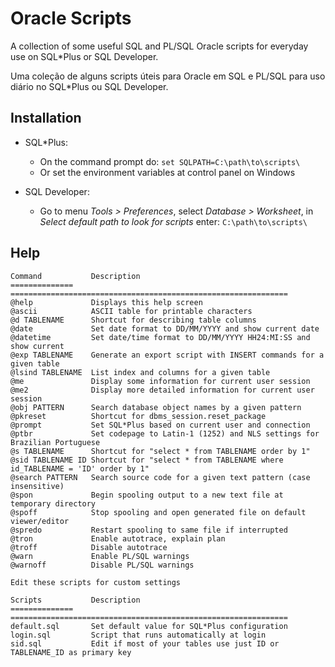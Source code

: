 # Oracle Scripts

A collection of some useful SQL and PL/SQL Oracle scripts for everyday use on SQL*Plus or SQL Developer.

Uma coleção de alguns scripts úteis para Oracle em SQL e PL/SQL para uso diário no SQL*Plus ou SQL Developer.

## Installation

* SQL*Plus:
    * On the command prompt do: `set SQLPATH=C:\path\to\scripts\`
    * Or set the environment variables at control panel on Windows

* SQL Developer:
    * Go to menu *Tools > Preferences*, select *Database > Worksheet*, in *Select default path to look for scripts* enter: `C:\path\to\scripts\`

## Help

```
Command           Description
==============    ==============================================================
@help             Displays this help screen
@ascii            ASCII table for printable characters
@d TABLENAME      Shortcut for describing table columns
@date             Set date format to DD/MM/YYYY and show current date
@datetime         Set date/time format to DD/MM/YYYY HH24:MI:SS and show current
@exp TABLENAME    Generate an export script with INSERT commands for a given table
@lsind TABLENAME  List index and columns for a given table
@me               Display some information for current user session
@me2              Display more detailed information for current user session
@obj PATTERN      Search database object names by a given pattern
@pkreset          Shortcut for dbms_session.reset_package
@prompt           Set SQL*Plus based on current user and connection
@ptbr             Set codepage to Latin-1 (1252) and NLS settings for Brazilian Portuguese
@s TABLENAME      Shortcut for "select * from TABLENAME order by 1"
@sid TABLENAME ID Shortcut for "select * from TABLENAME where id_TABLENAME = 'ID' order by 1"
@search PATTERN   Search source code for a given text pattern (case insensitive)
@spon             Begin spooling output to a new text file at temporary directory
@spoff            Stop spooling and open generated file on default viewer/editor
@spredo           Restart spooling to same file if interrupted
@tron             Enable autotrace, explain plan
@troff            Disable autotrace
@warn             Enable PL/SQL warnings
@warnoff          Disable PL/SQL warnings

Edit these scripts for custom settings

Scripts           Description
==============    ==============================================================
default.sql       Set default value for SQL*Plus configuration
login.sql         Script that runs automatically at login
sid.sql           Edit if most of your tables use just ID or TABLENAME_ID as primary key
```
